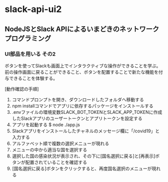 # slack-api-ui2

## NodeJSとSlack APIによるいまどきのネットワークプログラミング

### UI部品を用いる その2

ボタンを使ってSlackも画面上でインタラクティブな操作ができることを学ぶ。前の操作画面に戻ることができること、ボタンを配置することで新たな機能を付与できることを体験する。

[動作確認の手順]

1. コマンドプロンプトを開き、ダウンロードしたフォルダへ移動する
1. npm installコマンドでアプリに依存するパッケージをインストールする
1. .envファイルの環境変数SLACK_BOT_TOKENとSLACK_APP_TOKENに作成したSlackアプリのユーザートークンとアプリトークンを設定する
1. アプリを起動する
    $ node ./app.js
1. Slackアプリをインストールしたチャネルのメッセージ欄に「/covid19」と入力する
1. アルファベット順で複数の選択メニューが現れる
1. メニューの中から適当な国を選択する
1. 選択した国の感染状況が表示され、その下に[国名選択に戻る]と[再表示]ボタンが配置されていることを確認する
1. [国名選択に戻る]ボタンをクリックすると、再度国名選択のメニューが現れる
